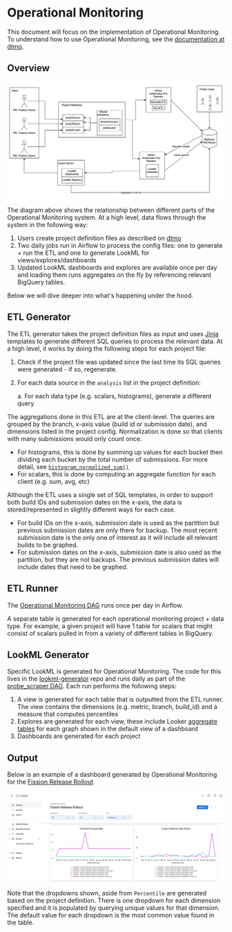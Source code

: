Operational Monitoring
===

This document will focus on the implementation of Operational Monitoring. To understand how to use Operational Monitoring, see the [documentation at dtmo](https://docs.telemetry.mozilla.org/cookbooks/operational_monitoring.html).


## Overview

![](./assets/overview.png)

The diagram above shows the relationship between different parts of the Operational Monitoring system. At a high level, data flows through the system in the following way:

1. Users create project definition files as described on [dtmo](https://docs.telemetry.mozilla.org/cookbooks/operational_monitoring.html)
2. Two daily jobs run in Airflow to process the config files: one to generate + run the ETL and one to generate LookML for views/explores/dashboards
3. Updated LookML dashboards and explores are available once per day and loading them runs aggregates on the fly by referencing relevant BigQuery tables.

Below we will dive deeper into what's happening under the hood.

## ETL Generator

The ETL generator takes the project definition files as input and uses [Jinja](https://jinja.palletsprojects.com/en/3.0.x/) templates to generate different SQL queries to process the relevant data. At a high level, it works by doing the following steps for each project file:

1) Check if the project file was updated since the last time its SQL queries were generated - if so, regenerate.
2) For each data source in the `analysis` list in the project definition:

    a. For each data type (e.g. scalars, histograms), generate a different query

The aggregations done in this ETL are at the client-level. The queries are grouped by the branch, x-axis value (build id or submission date), and dimensions listed in the project config.
Normalization is done so that clients with many submissions would only count once.
* For histograms, this is done by summing up values for each bucket then dividing each bucket by the total number of submissions. For more detail, see [`histogram_normalized_sum()`](https://github.com/mozilla/bigquery-etl/blob/main/sql/mozfun/glam/histogram_normalized_sum/udf.sql)
* For scalars, this is done by computing an aggregate function for each client (e.g. sum, avg, etc)

Although the ETL uses a single set of SQL templates, in order to support both build IDs and submission dates on the x-axis, the data is stored/represented in slightly different ways for each case.
* For build IDs on the x-axis, submission date is used as the partition but previous submission dates are only there for backup. The most recent submission date is the only one of interest as it will include all relevant builds to be graphed.
* For submission dates on the x-axis, submission date is also used as the partition, but they are not backups. The previous submission dates will include dates that need to be graphed.

## ETL Runner

The [Operational Monitoring DAG](https://workflow.telemetry.mozilla.org/tree?dag_id=operational_monitoring) runs once per day in Airflow.

A separate table is generated for each operational monitoring project + data type. For example, a given project will have 1 table for scalars that might consist of scalars pulled in from a variety of different tables in BigQuery.


## LookML Generator

Specific LookML is generated for Operational Monitoring. The code for this lives in the [lookml-generator](https://github.com/mozilla/lookml-generator) repo and runs daily as part of the [probe_scraper DAG](https://workflow.telemetry.mozilla.org/tree?dag_id=probe_scraper). Each run performs the following steps:

1) A view is generated for each table that is outputted from the ETL runner. The view contains the dimensions (e.g. metric, branch, build_id) and a measure that computes percentiles
2) Explores are generated for each view, these include Looker [aggregate tables](https://docs.looker.com/reference/explore-params/aggregate_table) for each graph shown in the default view of a dashboard
3) Dashboards are generated for each project


## Output

Below is an example of a dashboard generated by Operational Monitoring for the [Fission Release Rollout](https://mozilla.cloud.looker.com/dashboards/operational_monitoring::fission_release_rollout?Percentile=50&Cores%20Count=2&Os=Windows)

![](./assets/example.png)

Note that the dropdowns shown, aside from `Percentile` are generated based on the project definition. There is one dropdown for each dimension specified and it is populated by querying unique values for that dimension. The default value for each dropdown is the most common value found in the table.